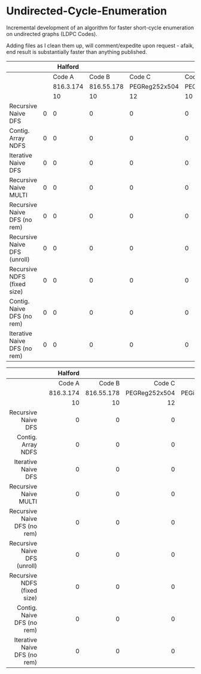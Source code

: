 # Undirected-Cycle-Enumeration
Incremental development of an algorithm for faster short-cycle enumeration on undirected graphs (LDPC Codes).

Adding files as I clean them up, will comment/expedite upon request - afaik, end result is substantially faster than anything published. 

|                              |   | Halford   |            |               |                 | Karimi           |                |                 |                   |
| ---------------------------- | - | --------- | ---------- | ------------- | --------------- | ---------------- | -------------- | --------------- | ----------------- |
|                              |   | Code A    | Code B     | Code C        | Code D          | Code A           | Code B         | Code C          | Code D            |
|                              |   | 816.3.174 | 816.55.178 | PEGReg252x504 | PEGirReg252x504 | PEGirReg504x1008 | PEGReg504x1008 | 8000.4000.3.483 | 10000.10000.3.631 |
|                              |   | 10        | 10         | 12            | 10              | 10               | 14             | 10              | 10                |
| Recursive Naive DFS          | 0 | 0         | 0          | 0             | 0               | 0                | 0              | 0               | 0                 |
| Contig. Array NDFS           | 0 | 0         | 0          | 0             | 0               | 0                | 0              | 0               | 0                 |
| Iterative Naive DFS          | 0 | 0         | 0          | 0             | 0               | 0                | 0              | 0               | 0                 |
| Recursive Naive MULTI        | 0 | 0         | 0          | 0             | 0               | 0                | 0              | 0               | 0                 |
| Recursive Naive DFS (no rem) | 0 | 0         | 0          | 0             | 0               | 0                | 0              | 0               | 0                 |
| Recursive Naive DFS (unroll) | 0 | 0         | 0          | 0             | 0               | 0                | 0              | 0               | 0                 |
| Recursive NDFS (fixed size)  | 0 | 0         | 0          | 0             | 0               | 0                | 0              | 0               | 0                 |
| Contig. Naive DFS (no rem)   | 0 | 0         | 0          | 0             | 0               | 0                | 0              | 0               | 0                 |
| Iterative Naive DFS (no rem) | 0 | 0         | 0          | 0             | 0               | 0                | 0              | 0               | 0                 |

| | |Halford| | | |Karimi| | | |
|----:|----:|----:|----:|----:|----:|----:|----:|----:|----:|
| | |Code A|Code B|Code C|Code D|Code A|Code B|Code C|Code D|
| | |816.3.174|816.55.178|PEGReg252x504|PEGirReg252x504|PEGirReg504x1008|PEGReg504x1008|8000.4000.3.483|10000.10000.3.631|
| | |10|10|12|10|10|14|10|10|
|Recursive Naive DFS| |0|0|0|0|0|0|0|0|
|Contig. Array NDFS | |0|0|0|0|0|0|0|0|
|Iterative Naive DFS| |0|0|0|0|0|0|0|0|
|Recursive Naive MULTI| |0|0|0|0|0|0|0|0|
|Recursive Naive DFS (no rem)| |0|0|0|0|0|0|0|0|
|Recursive Naive DFS (unroll)| |0|0|0|0|0|0|0|0|
|Recursive NDFS (fixed size)| |0|0|0|0|0|0|0|0|
|Contig. Naive DFS (no rem)| |0|0|0|0|0|0|0|0|
|Iterative Naive DFS (no rem)| |0|0|0|0|0|0|0|0|
